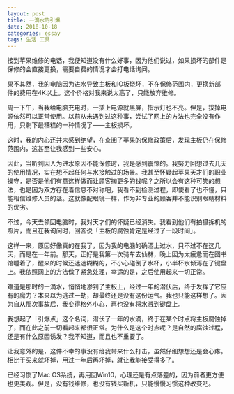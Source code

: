 ```yaml
---
layout: post
title: 一滴水的引爆
date: 2018-10-18
categories: essay
tags: 生活 工具
---
```

接到苹果维修的电话，我便知道没有什么好事，因为他们说过，如果损坏的部件是保修的会直接更换，需要自费的情况才会打电话询问。

果不其然，我的电脑因为进水导致主板和IO板烧坏，不在保修范围内，更换新部件的费用在4K以上。这个价格对我来说太高了，只能放弃维修。

周一下午，当我给电脑充电时，一插上电源就黑屏，指示灯也不亮。但是，拔掉电源依然可以正常使用。以前从未遇到过这种事，尝试了网上的方法也完全没有作用，只剩下最糟糕的一种情况了——主板损坏。

这时，我的内心还并未感到绝望，在查阅了苹果的保修政策后，发现主板仍在保修范围内，这甚至让我感到一些安心。

因此，当听到因人为进水原因不能保修时，我是感到震惊的。我努力回想过去几天的使用情况，实在想不起任何与水接触过的场景。我甚至怀疑起苹果天才们的职业操守，是否是他们有意这样做而让顾客掏更多的钱呢？之所以会有这种可笑的想法，也是因为双方存在着信息不对称吧，我看不到检测过程，即使看了也不懂，只能相信维修人员的话。这就像配眼镜一样，作为非专业的顾客并不能识别眼睛材料的优劣。

不过，今天去领回电脑时，我对天才们的怀疑已经消失。我看到他们有拍摄拆机的照片，而且在我询问时，回答说「主板的腐蚀肯定是经过了一段时间」。

这样一来，原因好像真的在我了，因为我的电脑的确洒上过水，只不过不在这几天，而是在一年前。那天，正好是我第一次骑车去仙林，晚上因为太疲惫而在图书馆睡着了，醒来的时候还迷迷糊糊的，不小心碰倒了水杯，小半杯水倾泻在了键盘上。我依照网上的方法做了紧急处理，幸运的是，之后使用起来一切正常。

难道是那时的一滴水，悄悄地渗到了主板上，经过一年的潜伏后，终于发挥了它应有的魔力？本来以为逃过一劫，却最终还是没有这份运气。我也只能这样想了。因为自从那次事故后，我变得格外小心，再也没有将水溅到键盘上。

我想起了「引爆点」这个名词，潜伏了一年的水滴，终于在某个时点将主板腐蚀掉了，而在此之前一切看起来都很正常。为什么是这个时点呢？是自然的腐蚀过程，还是有什么原因诱发？我不知道，而且也不重要了。

让我意外的是，这件不幸的事没有给我带来什么打击，虽然仔细想想还是会心疼。相比于买来就坏掉，用过一年后再坏掉，就让我能接受得多了。

已经习惯了Mac OS系统，再用回Win10，心理还是有点落差的，因为前者更方便也更美观。但是，没有钱维修，也没有钱买新机，只能慢慢习惯这种改变吧。